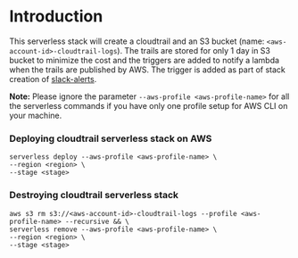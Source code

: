 # Introduction
This serverless stack will create a cloudtrail and an S3 bucket (name: `<aws-account-id>-cloudtrail-logs`). The trails are stored for only 1 day in S3 bucket to minimize the cost and the triggers are added to notify a lambda when the trails are published by AWS. The trigger is added as part of stack creation of [slack-alerts](../slack-alerts/README.md).


**Note:** Please ignore the parameter ```--aws-profile <aws-profile-name>``` for all the serverless commands if you have only one profile setup for AWS CLI on your machine.

### Deploying cloudtrail serverless stack on AWS
```
serverless deploy --aws-profile <aws-profile-name> \
--region <region> \
--stage <stage>
```

### Destroying cloudtrail serverless stack
```
aws s3 rm s3://<aws-account-id>-cloudtrail-logs --profile <aws-profile-name> --recursive && \
serverless remove --aws-profile <aws-profile-name> \
--region <region> \
--stage <stage>
```